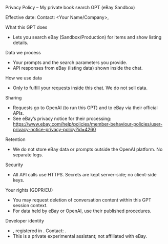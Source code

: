 Privacy Policy – My private book search GPT (eBay Sandbox)

Effective date: <YYYY-MM-DD>
Contact: <Your Name/Company>, <email>

What this GPT does
- Lets you search eBay (Sandbox/Production) for items and show listing details.

Data we process
- Your prompts and the search parameters you provide.
- API responses from eBay (listing data) shown inside the chat.

How we use data
- Only to fulfill your requests inside this chat. We do not sell data.

Sharing
- Requests go to OpenAI (to run this GPT) and to eBay via their official APIs.
- See eBay’s privacy notice for their processing: https://www.ebay.com/help/policies/member-behaviour-policies/user-privacy-notice-privacy-policy?id=4260

Retention
- We do not store eBay data or prompts outside the OpenAI platform. No separate logs.

Security
- All API calls use HTTPS. Secrets are kept server-side; no client-side keys.

Your rights (GDPR/EU)
- You may request deletion of conversation content within this GPT session context.
- For data held by eBay or OpenAI, use their published procedures.

Developer identity
- <Your legal name or company>, registered in <Country>. Contact: <email>.
- This is a private experimental assistant; not affiliated with eBay.
